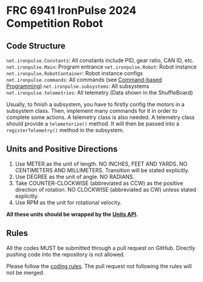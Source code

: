 # FRC 6941 IronPulse 2024 Competition Robot

## Code Structure
`net.ironpulse.Constants`: All constants include PID, gear ratio, CAN ID, etc. 
`net.ironpulse.Main`: Program entrance 
`net.ironpulse.Robot`: Robot instance 
`net.ironpulse.RobotContainer`: Robot instance configs 
`net.ironpulse.commands`: All commands (see [Command-based Programming](https://docs.wpilib.org/en/stable/docs/software/commandbased/index.html)) 
`net.ironpulse.subsystems`: All subsystems 
`net.ironpulse.telemetries`: All telemetry (Data shown in the ShuffleBoard)

Usually, to finish a subsystem, you have to firstly config the motors in a subsystem class.
Then, implement many commands for it in order to complete some actions. A telemetry class is also needed.
A telemetry class should provide a `telemeterize()` method. It will then be passed into a `registerTelemetry()` method in the subsystem.

## Units and Positive Directions
1. Use METER as the unit of length. NO INCHES, FEET AND YARDS. NO CENTIMETERS AND MILLIMETERS. Transition will be stated explicitly.
2. Use DEGREE as the unit of angle. NO RADIANS.
3. Take COUNTER-CLOCKWISE (abbreviated as CCW) as the positive direction of rotation. NO CLOCKWISE (abbreviated as CW) unless stated explicitly.
4. Use RPM as the unit for rotational velocity.

**All these units should be wrapped by the [Units API](https://docs.wpilib.org/en/stable/docs/software/basic-programming/java-units.html).**

## Rules
All the codes MUST be submitted through a pull request on GitHub. Directly pushing code into the repository is not allowed.

Please follow the [coding rules](https://github.com/frc6941/coding-rules). The pull request not following the rules will not be merged.
